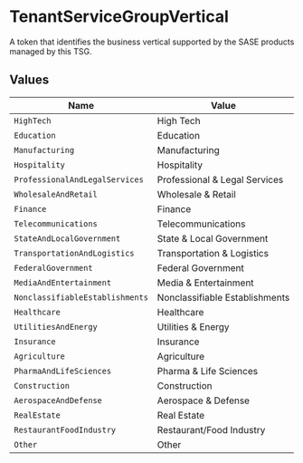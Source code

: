 # TenantServiceGroupVertical

A token that identifies the business vertical supported by the SASE
products managed by this TSG.



## Values

| Name                            | Value                           |
| ------------------------------- | ------------------------------- |
| `HighTech`                      | High Tech                       |
| `Education`                     | Education                       |
| `Manufacturing`                 | Manufacturing                   |
| `Hospitality`                   | Hospitality                     |
| `ProfessionalAndLegalServices`  | Professional & Legal Services   |
| `WholesaleAndRetail`            | Wholesale & Retail              |
| `Finance`                       | Finance                         |
| `Telecommunications`            | Telecommunications              |
| `StateAndLocalGovernment`       | State & Local Government        |
| `TransportationAndLogistics`    | Transportation & Logistics      |
| `FederalGovernment`             | Federal Government              |
| `MediaAndEntertainment`         | Media & Entertainment           |
| `NonclassifiableEstablishments` | Nonclassifiable Establishments  |
| `Healthcare`                    | Healthcare                      |
| `UtilitiesAndEnergy`            | Utilities & Energy              |
| `Insurance`                     | Insurance                       |
| `Agriculture`                   | Agriculture                     |
| `PharmaAndLifeSciences`         | Pharma & Life Sciences          |
| `Construction`                  | Construction                    |
| `AerospaceAndDefense`           | Aerospace & Defense             |
| `RealEstate`                    | Real Estate                     |
| `RestaurantFoodIndustry`        | Restaurant/Food Industry        |
| `Other`                         | Other                           |